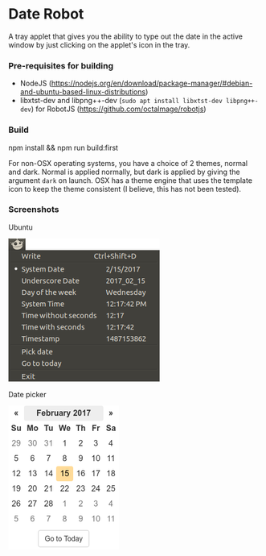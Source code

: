 # Date Robot
A tray applet that gives you the ability to type out the date in the active window by just clicking on the applet's icon in the tray.

### Pre-requisites for building
 * NodeJS (https://nodejs.org/en/download/package-manager/#debian-and-ubuntu-based-linux-distributions)
 * libxtst-dev and libpng++-dev (`sudo apt install libxtst-dev libpng++-dev`) for RobotJS (https://github.com/octalmage/robotjs)
 
### Build
npm install && npm run build:first

For non-OSX operating systems, you have a choice of 2 themes, normal and dark.
Normal is applied normally, but dark is applied by giving the argument `dark` on launch.
OSX has a theme engine that uses the template icon to keep the theme consistent (I believe, this has not been tested).

### Screenshots
Ubuntu

![Ubuntu Screenshot](https://github.com/SN9NV/date-robot/blob/master/Ubuntu-screenshot.png "Ubuntu Screenshot")

Date picker

![Date picker](https://github.com/SN9NV/date-robot/blob/master/date-picker.png "Date picker")
